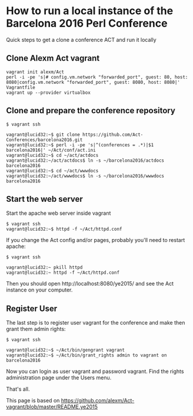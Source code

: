 How to run a local instance of the Barcelona 2016 Perl Conference
=================================================================

Quick steps to get a clone a conference ACT and run it locally

Clone Alexm Act vagrant
-----------------------

    vagrant init alexm/Act
    perl -i -pe 's|# config.vm.network "forwarded_port", guest: 80, host: 8080|config.vm.network "forwarded_port", guest: 8080, host: 8080|' Vagrantfile
    vagrant up --provider virtualbox

Clone and prepare the conference repository
-------------------------------------------

    $ vagrant ssh

    vagrant@lucid32:~$ git clone https://github.com/Act-Conferences/barcelona2016.git
    vagrant@lucid32:~$ perl -i -pe 's|^(conferences = .*)|$1 barcelona2016|' ~/Act/conf/act.ini
    vagrant@lucid32:~$ cd ~/act/actdocs
    vagrant@lucid32:~/act/actdocs$ ln -s ~/barcelona2016/actdocs barcelona2016
    vagrant@lucid32:~$ cd ~/act/wwwdocs
    vagrant@lucid32:~/act/wwwdocs$ ln -s ~/barcelona2016/wwwdocs barcelona2016

Start the web server
--------------------

Start the apache web server inside vagrant

    $ vagrant ssh
    vagrant@lucid32:~$ httpd -f ~/Act/httpd.conf

If you change the Act config and/or pages, probably you'll need
to restart apache:

    $ vagrant ssh

    vagrant@lucid32:~ pkill httpd
    vagrant@lucid32:~ httpd -f ~/Act/httpd.conf


Then you should open http://localhost:8080/ye2015/ and see the
Act instance on your computer.


Register User
-------------

The last step is to register user vagrant for the conference and
make then grant them admin rights:

    $ vagrant ssh

    vagrant@lucid32:~$ ~/Act/bin/gengrant vagrant
    vagrant@lucid32:~$ ~/Act/bin/grant_rights admin to vagrant on barcelona2016

Now you can login as user vagrant and password vagrant. Find the
rights administration page under the Users menu.


That's all.

This page is based on https://github.com/alexm/Act-vagrant/blob/master/README.ye2015

